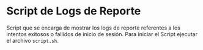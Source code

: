 # Script de Logs de Reporte
Script que se encarga de mostrar los logs de reporte referentes a los intentos exitosos o fallidos de inicio de sesión.
Para iniciar el Script ejecutar el archivo `script.sh`.
